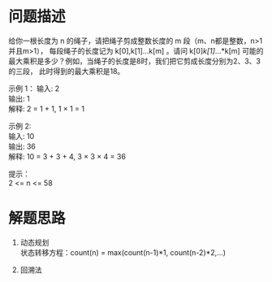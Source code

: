 # 问题描述
给你一根长度为 n 的绳子，请把绳子剪成整数长度的 m 段（m、n都是整数，n>1并且m>1），
每段绳子的长度记为 k[0],k[1]...k[m] 。请问 k[0]*k[1]*...*k[m] 
可能的最大乘积是多少？例如，当绳子的长度是8时，我们把它剪成长度分别为2、3、3的三段，
此时得到的最大乘积是18。

示例 1：
输入: 2  
输出: 1  
解释: 2 = 1 + 1, 1 × 1 = 1  

示例 2:  
输入: 10  
输出: 36  
解释: 10 = 3 + 3 + 4, 3 × 3 × 4 = 36  

提示：    
2 <= n <= 58

# 解题思路
1. 动态规划  
    状态转移方程：count(n) = max(count(n-1)*1, count(n-2)*2,...)
     
2. 回溯法